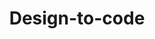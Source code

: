 ---
title: Design-to-code
description: Go from design to working code in a single step.
icon: 
layout: tool-listing
section: Tools
---